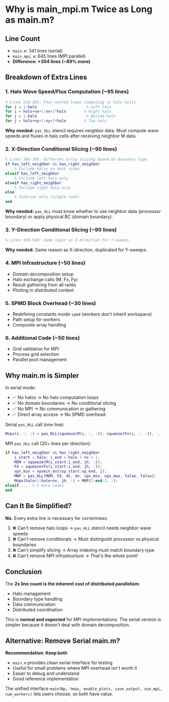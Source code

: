 # Why is main_mpi.m Twice as Long as main.m?

## Line Count
- `main.m`: 341 lines (serial)
- `main_mpi.m`: 645 lines (MPI parallel)
- **Difference: +304 lines (~89% more)**

## Breakdown of Extra Lines

### 1. Halo Wave Speed/Flux Computation (~95 lines)
```matlab
% Lines 210-305: Four nested loops computing in halo cells
for i = 1:halo                      % Left halo
for i = halo+nx+1:nx+2*halo        % Right halo  
for j = 1:halo                      % Bottom halo
for j = halo+ny+1:ny+2*halo        % Top halo
```
**Why needed:** `pas_HLL` stencil requires neighbor data. Must compute wave speeds and fluxes in halo cells after receiving neighbor M data.

### 2. X-Direction Conditional Slicing (~90 lines)
```matlab
% Lines 306-395: Different array slicing based on boundary type
if has_left_neighbor && has_right_neighbor
    % Include halos on both sides
elseif has_left_neighbor
    % Include left halo only
elseif has_right_neighbor  
    % Include right halo only
else
    % Interior only (single rank)
end
```
**Why needed:** `pas_HLL` must know whether to use neighbor data (processor boundary) or apply physical BC (domain boundary).

### 3. Y-Direction Conditional Slicing (~90 lines)
```matlab
% Lines 450-540: Same logic as X-direction for Y-sweeps
```
**Why needed:** Same reason as X-direction, duplicated for Y-sweeps.

### 4. MPI Infrastructure (~50 lines)
- Domain decomposition setup
- Halo exchange calls (M, Fx, Fy)
- Result gathering from all ranks
- Plotting in distributed context

### 5. SPMD Block Overhead (~30 lines)
- Redefining constants inside `spmd` (workers don't inherit workspace)
- Path setup for workers
- Composite array handling

### 6. Additional Code (~50 lines)
- Grid validation for MPI
- Process grid selection
- Parallel pool management

## Why main.m is Simpler

In serial mode:
- ✅ No halos → No halo computation loops
- ✅ No domain boundaries → No conditional slicing
- ✅ No MPI → No communication or gathering
- ✅ Direct array access → No SPMD overhead

Serial `pas_HLL` call (one line):
```matlab
Mnpx(i, :, :) = pas_HLL(squeeze(M(i, :, :)), squeeze(Fx(i, :, :)), ...);
```

MPI `pas_HLL` call (20+ lines per direction):
```matlab
if has_left_neighbor && has_right_neighbor
    i_start = halo; i_end = halo + nx + 1;
    MOM = squeeze(M(i_start:i_end, jh, :));
    FX = squeeze(Fx(i_start:i_end, jh, :));
    vpx_min = vpxmin_ext(vp_start:vp_end, j);
    MNP = pas_HLL(MOM, FX, dt, dx, vpx_min, vpx_max, false, false);
    Mnpx(halo+1:halo+nx, jh, :) = MNP(2:end-1, :);
elseif ...  % 3 more cases
end
```

## Can It Be Simplified?

**No.** Every extra line is necessary for correctness:

1. ❌ Can't remove halo loops → `pas_HLL` stencil needs neighbor wave speeds
2. ❌ Can't remove conditionals → Must distinguish processor vs physical boundaries  
3. ❌ Can't simplify slicing → Array indexing must match boundary type
4. ❌ Can't remove MPI infrastructure → That's the whole point!

## Conclusion

The **2x line count is the inherent cost of distributed parallelism**:
- Halo management
- Boundary type handling  
- Data communication
- Distributed coordination

This is **normal and expected** for MPI implementations. The serial version is simpler because it doesn't deal with domain decomposition.

## Alternative: Remove Serial main.m?

**Recommendation: Keep both**

- `main.m` provides clean serial interface for testing
- Useful for small problems where MPI overhead isn't worth it
- Easier to debug and understand
- Good reference implementation

The unified interface `main(Np, tmax, enable_plots, save_output, use_mpi, num_workers)` lets users choose, so both have value.
